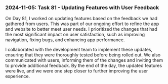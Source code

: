 ### 2024-11-05: Task 81 - Updating Features with User Feedback

On Day 81, I worked on updating features based on the feedback we had gathered from users. This was part of our ongoing effort to refine the app and website to better meet user needs. I prioritized the changes that had the most significant impact on user satisfaction, such as improving navigation, fixing bugs, and enhancing app performance. 

I collaborated with the development team to implement these updates, ensuring that they were thoroughly tested before being rolled out. We also communicated with users, informing them of the changes and inviting them to provide additional feedback. By the end of the day, the updated features were live, and we were one step closer to further improving the user experience.